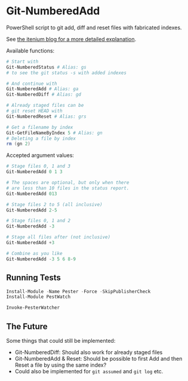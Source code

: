 # Git-NumberedAdd

PowerShell script to git add, diff and reset files with fabricated indexes.

See [the itenium blog for a more detailed explanation](https://itenium.be/blog/productivity/git-numbered-add-for-powershell).


Available functions:  
```powershell
# Start with
Git-NumberedStatus # Alias: gs
# to see the git status -s with added indexes

# And continue with
Git-NumberedAdd # Alias: ga
Git-NumberedDiff # Alias: gd

# Already staged files can be
# git reset HEAD with
Git-NumberedReset # Alias: grs

# Get a filename by index
Git-GetFileNameByIndex 5 # Alias: gn
# Deleting a file by index
rm (gn 2)
```

Accepted argument values:  
```powershell
# Stage files 0, 1 and 3
Git-NumberedAdd 0 1 3

# The spaces are optional, but only when there
# are less than 10 files in the status report.
Git-NumberedAdd 013

# Stage files 2 to 5 (all inclusive)
Git-NumberedAdd 2-5

# Stage files 0, 1 and 2
Git-NumberedAdd -3

# Stage all files after (not inclusive)
Git-NumberedAdd +3

# Combine as you like
Git-NumberedAdd -3 5 6 8-9
```

## Running Tests

```powershell
Install-Module -Name Pester -Force -SkipPublisherCheck
Install-Module PestWatch

Invoke-PesterWatcher
```


## The Future

Some things that could still be implemented:

- Git-NumberedDiff: Should also work for already staged files
- Git-NumberedAdd & Reset: Should be possible to first Add and then Reset a file by using the same index?
- Could also be implemented for `git assumed` and `git log` etc.
